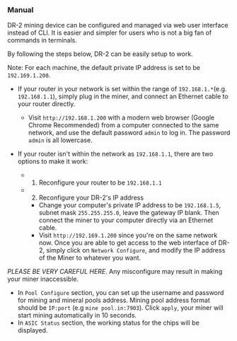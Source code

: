 ### Manual

DR-2 mining device can be configured and managed via web user interface instead of CLI. It is easier and simpler for users who is not a big fan of commands in terminals. 

By following the steps below, DR-2 can be easily setup to work.

Note: For each machine, the default private IP address is set to be ``192.169.1.200``.

* If your router in your network is set within the range of ``192.168.1.*``(e.g. ``192.168.1.1``), simply plug in the miner, and connect an Ethernet cable to your router directly.

  * Visit ``http://192.168.1.200`` with a modern web browser (Google Chrome Recommended) from a computer connected to the same network, and use the default password ``admin`` to log in. The password ``admin`` is all lowercase. 

* If your router isn't within the network as ``192.168.1.1``, there are two options to make it work:

  * 1. Reconfigure your router to be ``192.168.1.1``
  * 2. Reconfigure your DR-2's IP address
    * Change your computer's private IP address to be ``192.168.1.5``, subnet mask ``255.255.255.0``, leave the gateway IP blank. Then connect the miner to your computer directly via an Ethernet cable. 
    * Visit ``http://192.169.1.200`` since you're on the same network now. Once you are able to get access to the web interface of DR-2, simply click on ``Network Configure``, and modify the IP address of the Miner to whatever you want. 

*PLEASE BE VERY CAREFUL HERE*. Any misconfigure may result in making your miner inaccessible.

* In ``Pool Configure`` section, you can set up the username and password for mining and mineral pools address.
Mining pool address format should be ``IP:port`` (e.g ``mine pool.in:7903``). Click ``apply``, your miner will start mining automatically in 10 seconds.
* In ``ASIC Status`` section, the working status for the chips will be displayed.
